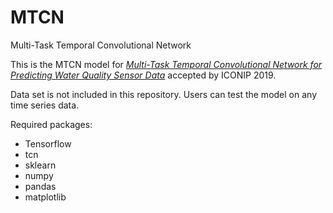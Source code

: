 # MTCN
Multi-Task Temporal Convolutional Network 

This is the MTCN model for *[Multi-Task Temporal Convolutional Network for
Predicting Water Quality Sensor Data](https://www.ivivan.com/papers/ICONIP2019.pdf)* accepted by ICONIP 2019.

Data set is not included in this repository. Users can test the model on any time series data.

Required packages:
* Tensorflow
* tcn
* sklearn
* numpy
* pandas
* matplotlib



